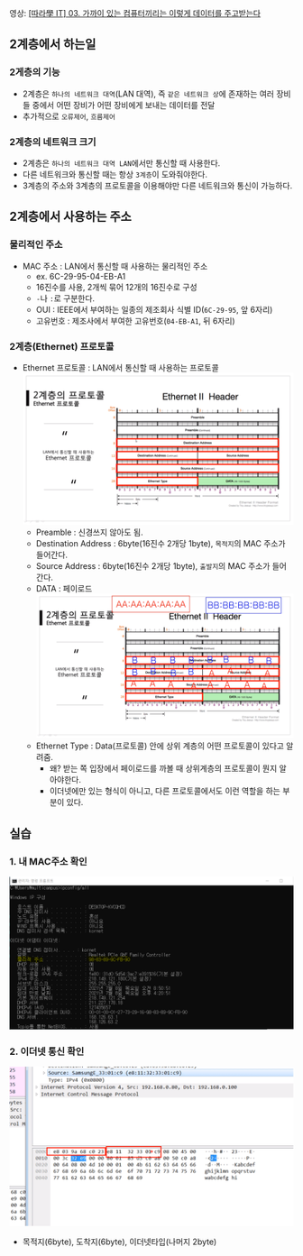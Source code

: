 영상: [[따라學 IT] 03. 가까이 있는 컴퓨터끼리는 이렇게 데이터를 주고받는다](https://youtu.be/HkiOygWMARs?list=PL0d8NnikouEWcF1jJueLdjRIC4HsUlULi)

## 2계층에서 하는일

### 2게층의 기능

- 2계층은 `하나의 네트워크 대역`(LAN 대역), 즉 `같은 네트워크 상`에 존재하는 여러 장비들 중에서 어떤 장비가 어떤 장비에게 보내는 데이터를 전달
- 추가적으로 `오류제어`, `흐름제어`

### 2계층의 네트워크 크기

- 2계층은 `하나의 네트워크 대역 LAN`에서만 통신할 때 사용한다.
- 다른 네트워크와 통신할 때는 항상 `3계층`이 도와줘야한다.
- 3계층의 주소와 3계층의 프로토콜을 이용해야만 다른 네트워크와 통신이 가능하다.

## 2계층에서 사용하는 주소

### 물리적인 주소

- MAC 주소 : LAN에서 통신할 때 사용하는 물리적인 주소
  - ex. 6C-29-95-04-EB-A1
  - 16진수를 사용, 2개씩 묶어 12개의 16진수로 구성
  - `-`나 `:`로 구분한다.
  - OUI : IEEE에서 부여하는 일종의 제조회사 식별 ID(`6C-29-95`, 앞 6자리)
  - 고유번호 : 제조사에서 부여한 고유번호(`04-EB-A1`, 뒤 6자리)

### 2계층(Ethernet) 프로토콜

- Ethernet 프로토콜 : LAN에서 통신할 때 사용하는 프로토콜
  ![img](./images/04_ethernet.png)
  - Preamble : 신경쓰지 않아도 됨.
  - Destination Address : 6byte(16진수 2개당 1byte), `목적지`의 MAC 주소가 들어간다.
  - Source Address : 6byte(16진수 2개당 1byte), `출발지`의 MAC 주소가 들어간다.
  - DATA : 페이로드
    ![img](./images/05_ethernet2.png)
  - Ethernet Type : Data(프로토콜) 안에 상위 계층의 어떤 프로토콜이 있다고 알려줌.
    - 왜? 받는 쪽 입장에서 페이로드를 까볼 때 상위계층의 프로토콜이 뭔지 알아야한다.
    - 이더넷에만 있는 형식이 아니고, 다른 프로토콜에서도 이런 역할을 하는 부분이 있다.

## 실습

### 1. 내 MAC주소 확인

![img](./images/06_MAC.PNG)

### 2. 이더넷 통신 확인

![img](./images/07_ethernet_check.PNG)

- 목적지(6byte), 도착지(6byte), 이더넷타입(나머지 2byte)
